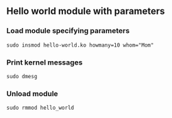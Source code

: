 ## Hello world module with parameters

### Load module specifying parameters

`sudo insmod hello-world.ko howmany=10 whom="Mom"`

### Print kernel messages

`sudo dmesg`

### Unload module

`sudo rmmod hello_world`
